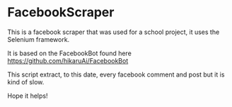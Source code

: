 # FacebookScraper

This is a facebook scraper that was used for a school project, it uses the Selenium framework.

It is based on the FacebookBot found here https://github.com/hikaruAi/FacebookBot

This script extract, to this date, every facebook comment and post but it is kind of slow.

Hope it helps!  
